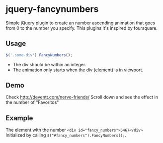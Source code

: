 jquery-fancynumbers
======================

Simple jQuery plugin to create an number ascending animation that goes from 0 to the number you specify.
This plugins it's inspired by foursquare.

Usage
------------------
```javascript
$('.some-div').FancyNumbers();
```

- The div should be within an integer.
- The animation only starts when the div (element) is in viewport.

Demo
------------------
Check http://deventt.com/nervo-friends/
Scroll down and see the effect in the number of "Favoritos"


Example
------------------

The element with the number ```<div id="fancy_numbers">5467</div>``` Initialized by calling ```$("#fancy_numbers").FancyNumbers();```.




